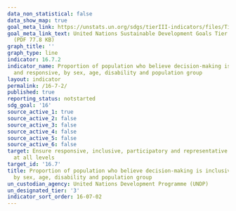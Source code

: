 ```yaml
---
data_non_statistical: false
data_show_map: true
goal_meta_link: https://unstats.un.org/sdgs/tierIII-indicators/files/Tier3-16-07-02.pdf
goal_meta_link_text: United Nations Sustainable Development Goals Tier 3 Work Plan
  (PDF 77.8 KB)
graph_title: ''
graph_type: line
indicator: 16.7.2
indicator_name: Proportion of population who believe decision-making is inclusive
  and responsive, by sex, age, disability and population group
layout: indicator
permalink: /16-7-2/
published: true
reporting_status: notstarted
sdg_goal: '16'
source_active_1: true
source_active_2: false
source_active_3: false
source_active_4: false
source_active_5: false
source_active_6: false
target: Ensure responsive, inclusive, participatory and representative decision-making
  at all levels
target_id: '16.7'
title: Proportion of population who believe decision-making is inclusive and responsive,
  by sex, age, disability and population group
un_custodian_agency: United Nations Development Programme (UNDP)
un_designated_tier: '3'
indicator_sort_order: 16-07-02
---
```


